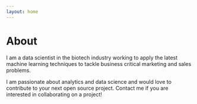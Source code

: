 ```yaml
---
layout: home
---
```

# About

I am a data scientist in the biotech industry working to apply the latest machine learning techniques to tackle business critical marketing and sales problems.

I am passionate about analytics and data science and would love to contribute to your next open source project.
Contact me if you are interested in collaborating on a project!
